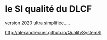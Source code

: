 # le SI qualité du DLCF

version 2020 ultra simplifiée.....

http://alexandrecuer.github.io/QualitySystemSI

